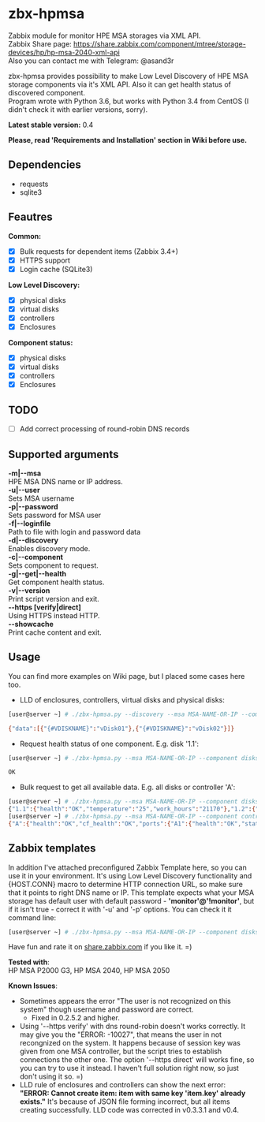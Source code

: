 # zbx-hpmsa
Zabbix module for monitor HPE MSA storages via XML API.  
Zabbix Share page: https://share.zabbix.com/component/mtree/storage-devices/hp/hp-msa-2040-xml-api  
Also you can contact me with Telegram: @asand3r

zbx-hpmsa provides possibility to make Low Level Discovery of HPE MSA storage components via it's XML API. Also it can get health status of discovered component.  
Program wrote with Python 3.6, but works with Python 3.4 from CentOS (I didn't check it with earlier versions, sorry).  

**Latest stable version:** 0.4

__Please, read 'Requirements and Installation' section in Wiki before use.__  

## Dependencies
 - requests
 - sqlite3

## Feautres  
**Common:**
 - [x] Bulk requests for dependent items (Zabbix 3.4+)
 - [x] HTTPS support
 - [x] Login cache (SQLite3)

**Low Level Discovery:**
 - [x] physical disks 
 - [x] virtual disks
 - [x] controllers
 - [x] Enclosures

**Component status:**
 - [x] physical disks 
 - [x] virtual disks
 - [x] controllers
 - [x] Enclosures

## TODO  
- [ ] Add correct processing of round-robin DNS records

## Supported arguments  
**-m|--msa**  
HPE MSA DNS name or IP address.  
**-u|--user**  
Sets MSA username  
**-p|--password**  
Sets password for MSA user  
**-f|--loginfile**  
Path to file with login and password data  
**-d|--discovery**  
Enables discovery mode.  
**-c|--component**  
Sets component to request.  
**-g|--get|--health**  
Get component health status.  
**-v|--version**  
Print script version and exit.  
**--https [verify|direct]**  
Using HTTPS instead HTTP.  
**--showcache**  
Print cache content and exit.


## Usage
You can find more examples on Wiki page, but I placed some cases here too.  
- LLD of enclosures, controllers, virtual disks and physical disks:
```bash
[user@server ~] # ./zbx-hpmsa.py --discovery --msa MSA-NAME-OR-IP --component vdisks

{"data":[{"{#VDISKNAME}":"vDisk01"},{"{#VDISKNAME}":"vDisk02"}]}
```
- Request health status of one component. E.g. disk '1.1':
```bash
[user@server ~] # ./zbx-hpmsa.py --msa MSA-NAME-OR-IP --component disks --get 1.1

OK
```
- Bulk request to get all available data. E.g. all disks or controller 'A':
```bash
[user@server ~] # ./zbx-hpmsa.py --msa MSA-NAME-OR-IP --component disks --get all
{"1.1":{"health":"OK","temperature":"25","work_hours":"21170"},"1.2":{"health":"OK","temperature":"24","work_hours":"21168"}, ...}
[user@server ~] # ./zbx-hpmsa.py --msa MSA-NAME-OR-IP --component controllers --get all
{"A":{"health":"OK","cf_health":"OK","ports":{"A1":{"health":"OK","status":"Up","sfp_status":"OK"},"A2":{"health":"OK","status":"Up","sfp_status":"OK"},"A3":{"health":"N/A","status":"Disconnected","sfp_status":"Not present"},"A4":{"health":"N/A","status":"Disconnected","sfp_status":"Not present"}}},"B":{"health":"OK","cf_health":"OK","ports":{"B1":{"health":"OK","status":"Up","sfp_status":"OK"},"B2":{"health":"OK","status":"Up","sfp_status":"OK"},"B3":{"health":"N/A","status":"Disconnected","sfp_status":"Not present"},"B4":{"health":"N/A","status":"Disconnected","sfp_status":"Not present"}}}}
```

## Zabbix templates
In addition I've attached preconfigured Zabbix Template here, so you can use it in your environment. It's using Low Level Discovery functionality
and {HOST.CONN} macro to determine HTTP connection URL, so make sure that it points to right DNS name or IP. This template expects what your MSA storage
has default user with default password - **'monitor'@'!monitor'**, but if it isn't true - correct it with '-u' and '-p' options. You can check it it command line:
```bash
[user@server ~] # ./zbx-hpmsa.py --msa MSA-NAME-OR-IP --component disks --get all --user FOO --password BAR
```  
Have fun and rate it on [share.zabbix.com](https://share.zabbix.com/component/mtree/storage-devices/hp/hp-msa-2040-xml-api) if you like it. =)

**Tested with**:  
HP MSA P2000 G3, HP MSA 2040, HP MSA 2050

**Known Issues**:
- Sometimes appears the error "The user is not recognized on this system" though username and password are correct.
  - Fixed in 0.2.5.2 and higher.  
- Using '--https verify' with dns round-robin doesn't works correctly. It may give you the "ERROR: -10027", that means the user in not recongnized on the system. It happens because of session key was given from one MSA controller, but the script tries to establish connections the other one. The option '--https direct' will works fine, so you can try to use it instead. I haven't full solution right now, so just don't using it so. =)
- LLD rule of enclosures and controllers can show the next error: __"ERROR: Cannot create item: item with same key 'item.key' already exists."__
It's because of JSON file forming incorrect, but all items creating successfully. LLD code was corrected in v0.3.3.1 and v0.4.

